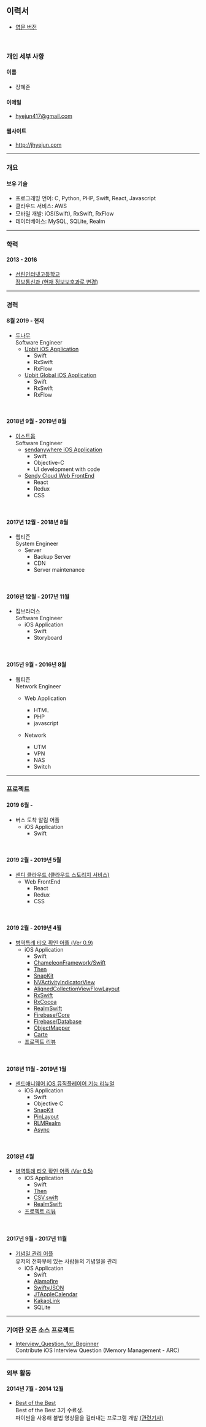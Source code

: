 ## 이력서
* [영문 버전](/README_EN.md)


<br>

### 개인 세부 사항

#### 이름
- 장혜준

#### 이메일
- <hyejun417@gmail.com>

#### 웹사이트
- <http://jhyejun.com>

---

### 개요

#### 보유 기술
- 프로그래밍 언어: C, Python, PHP, Swift, React, Javascript
- 클라우드 서비스: AWS
- 모바일 개발: iOS(Swift), RxSwift, RxFlow
- 데이터베이스: MySQL, SQLite, Realm

---

### 학력

#### 2013 - 2016
- [선린인터넷고등학교](http://www.sunrint.hs.kr)<br>
[정보통신과 (현재 정보보호과로 변경)](http://www.sunrint.hs.kr/34973/subMenu.do)

---

### 경력

#### 8월 2019 - 현재
- [두나무](https://dunamu.com)<br>
Software Engineer
	- [Upbit iOS Application](https://apps.apple.com/kr/app/업비트-가장-신뢰받는-암호화폐-거래소/id1256371195)
		- Swift
		- RxSwift
		- RxFlow
	- [Upbit Global iOS Application](https://apps.apple.com/kr/app/upbit-global-crypto-exchange/id1439527412)
		- Swift
		- RxSwift
		- RxFlow

<br>

#### 2018년 9월 - 2019년 8월
- [이스트몹](https://send-anywhere.com/ko/product)<br>
Software Engineer
	- [sendanywhere iOS Application](https://itunes.apple.com/app/apple-store/id596642855?pt=1862332&ct=website_download&mt=8)
		- Swift
		- Objective-C
		- UI development with code
	- [Sendy Cloud Web FrontEnd](https://sendy.jp/cloud/)
		- React
		- Redux
		- CSS

<br>

#### 2017년 12월 - 2018년 8월
- 웹티즌<br>
System Engineer
	- Server
		- Backup Server
		- CDN
		- Server maintenance

<br>

#### 2016년 12월 - 2017년 11월
- 집브라더스<br>
Software Engineer
	- iOS Application
		- Swift
		- Storyboard

<br>

#### 2015년 9월 - 2016년 8월
- 웹티즌<br>
Network Engineer
	- Web Application
		- HTML
		- PHP
		- javascript

	- Network
		- UTM
		- VPN
		- NAS
		- Switch

---

### 프로젝트

#### 2019 6월 - 
- 버스 도착 알림 어플
	- iOS Application
		- Swift

<br>

#### 2019 2월 - 2019년 5월
- [센디 클라우드 (클라우드 스토리지 서비스)](https://sendy.jp/cloud/)
	- Web FrontEnd
		- React
		- Redux
		- CSS

<br>

#### 2019 2월 - 2019년 4월
- [병역특례 티오 확인 어플 (Ver 0.9)](http://jhyejun.com/project/military-to-ver-0.9)
	- iOS Application
		- Swift
		- [ChameleonFramework/Swift](https://github.com/viccalexander/Chameleon)
		- [Then](https://github.com/devxoul/Then)
		- [SnapKit](https://github.com/SnapKit/SnapKit)
		- [NVActivityIndicatorView](https://github.com/ninjaprox/NVActivityIndicatorView)
		- [AlignedCollectionViewFlowLayout](https://github.com/mischa-hildebrand/AlignedCollectionViewFlowLayout)
		- [RxSwift](https://github.com/ReactiveX/RxSwift)
		- [RxCocoa](https://github.com/ReactiveX/RxSwift/tree/master/RxCocoa)
		- [RealmSwift](https://github.com/realm/realm-cocoa)
		- [Firebase/Core](https://github.com/firebase/firebase-ios-sdk/tree/master/Firebase/Core)
		- [Firebase/Database](https://github.com/firebase/firebase-ios-sdk/tree/master/Firebase/Database)
		- [ObjectMapper](https://github.com/tristanhimmelman/ObjectMapper)
		- [Carte](https://github.com/devxoul/Carte)
	- [프로젝트 리뷰](http://jhyejun.com/blog/review-military-to-ver-0.9)

<br>

#### 2018년 11월 - 2019년 1월
- [센드애니웨어 iOS 뮤직플레이어 기능 리뉴얼](https://itunes.apple.com/app/apple-store/id596642855?pt=1862332&ct=website_download&mt=8)
	- iOS Application
		- Swift
		- Objective C
		- [SnapKit](https://github.com/SnapKit/SnapKit)
		- [PinLayout](https://github.com/layoutBox/PinLayout)
		- [RLMRealm](https://github.com/realm/realm-cocoa)
		- [Async](https://github.com/duemunk/Async)

<br>

#### 2018년 4월
- [병역특례 티오 확인 어플 (Ver 0.5)](http://jhyejun.com/project/military-to-ver-0.5)
	- iOS Application
		- Swift
		- [Then](https://github.com/devxoul/Then)
		- [CSV.swift](https://github.com/yaslab/CSV.swift)
		- [RealmSwift](https://github.com/realm/realm-cocoa)
	- [프로젝트 리뷰](http://jhyejun.com/blog/review-military-to-ver-0.5)

<br>

#### 2017년 9월 - 2017년 11월
- [기념일 관리 어플](http://jhyejun.com/project/anniversary-management)<br>
유저의 전화부에 있는 사람들의 기념일을 관리
	- iOS Application
		- Swift
		- [Alamofire](https://github.com/Alamofire/Alamofire)
		- [SwiftyJSON](https://github.com/SwiftyJSON/SwiftyJSON)
		- [JTAppleCalendar](https://github.com/patchthecode/JTAppleCalendar)
		- [KakaoLink](https://developers.kakao.com/docs/android/kakaotalk-link)
		- SQLite

---

### 기여한 오픈 소스 프로젝트
- [Interview_Question_for_Beginner](https://github.com/JaeYeopHan/Interview_Question_for_Beginner)<br>
Contribute iOS Interview Question (Memory Management - ARC)

---

### 외부 활동

#### 2014년 7월 - 2014 12월
- [Best of the Best](https://www.kitribob.kr)<br>
Best of the Best 3기 수료생. <br>
파이썬을 사용해 불법 영상물을 걸러내는 프로그램 개발 [(관련기사)](https://www.boannews.com/media/view.asp?idx=44630)